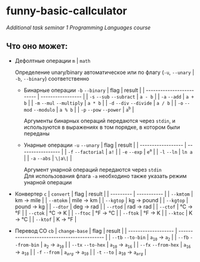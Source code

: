 # funny-basic-callculator
*Additional task seminar 1 Programming Languages course*

## Что оно может:

- Дефолтные операции `m` | `math`

    Определение unary/binary автоматическое или по флагу (`-u`, `--unary` | `-b`, `--binary`) соответственно
    - Бинарные операции `-b` `--binary`
        | flag                      | result            |
        | ------------------------- | ----------------- |
        | `-s` `--sub` `--subract`  | `a - b`           |
        | `-a` `--add`              | `a +  b`          |
        | `-m` `--mul` `--multiply` | `a * b`           |
        | `-d` `--div` `--divide`   | `a / b`           |
        | `-o` `--mod` `--modulo`   | `a % b`           |
        | `-p` `--pow` `--power`    | `a`<sup>`b`</sup> |

        Аргументы бинарных операций передаются через `stdin`, и используются в выражениях в том порядке, в котором были переданы

    - Унарные операции `-u` `--unary`
        | flag               | result            |
        | ------------------ | ----------------- |
        | `-f` `--factorial` | `a!`              |
        | `-e` `--exp`       | `e`<sup>`a`</sup> |
        | `-l` `--ln`        | `ln a`            |
        | `-a` `--abs`       | `\|a\|`           |

        Аргумент унарной операций передаются через `stdin` \
		Для использования флага `-a` необходино также указать режим унарной операции

- Конвертер `c` | `convert`
    | flag      | result      |
    | --------- | ----------- |
    | `--kmtom` | km -> mile  |
    | `--mtokm` | mile -> km  |
    | `--kgtop` | kg -> pound |
    | `--kgtop` | pound -> kg |
    | `--dtor`  | deg -> rad  |
    | `--rtod`  | rad -> rad  |
    | `--ctof`  | °C -> °F    |
    | `--ctok`  | °C -> K     |
    | `--ftoc`  | °F -> °C    |
    | `--ftok`  | °F -> K     |
    | `--ktoc`  | K -> °C     |
    | `--ktof`  | K -> °F     |

- Перевод СО `cb` | `change-base`
    | flag                | result                                      |
    | ------------------- | ------------------------------------------- |
    | `--tb` `--to-bin`   | `a`<sub>`10`</sub> -> `a`<sub>`2`</sub>     |
    | `--fb` `--from-bin` | `a`<sub>`2`</sub> -> `a`<sub>`10`</sub>     |
    | `--tx` `--to-hex`   | `a`<sub>`10`</sub> -> `a`<sub>`16`</sub>    |
    | `--fx` `--from-hex` | `a`<sub>`16`</sub> -> `a`<sub>`10`</sub>    |
    | `-f` `--from`       | `a`<sub>*`arg`*</sub> -> `a`<sub>`10`</sub> |
    | `-t` `--to`         | `a`<sub>`10`</sub> -> `a`<sub>*`arg`*</sub> |